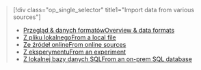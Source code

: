 > [!div class="op_single_selector" title1="Import data from various sources"]
> * [<span data-ttu-id="16b14-101">Przegląd & danych formatów</span><span class="sxs-lookup"><span data-stu-id="16b14-101">Overview & data formats</span></span>](../articles/machine-learning/machine-learning-data-science-import-data.md)
> * [<span data-ttu-id="16b14-102">Z pliku lokalnego</span><span class="sxs-lookup"><span data-stu-id="16b14-102">From a local file</span></span>](../articles/machine-learning/machine-learning-import-data-from-local-file.md)
> * [<span data-ttu-id="16b14-103">Ze źródeł online</span><span class="sxs-lookup"><span data-stu-id="16b14-103">From online sources</span></span>](../articles/machine-learning/machine-learning-import-data-from-online-sources.md)
> * [<span data-ttu-id="16b14-104">Z eksperymentu</span><span class="sxs-lookup"><span data-stu-id="16b14-104">From an experiment</span></span>](../articles/machine-learning/machine-learning-import-data-from-an-experiment.md)
> * [<span data-ttu-id="16b14-105">Z lokalnej bazy danych SQL</span><span class="sxs-lookup"><span data-stu-id="16b14-105">From an on-prem SQL database</span></span>](../articles/machine-learning/machine-learning-use-data-from-an-on-premises-sql-server.md)
>  

